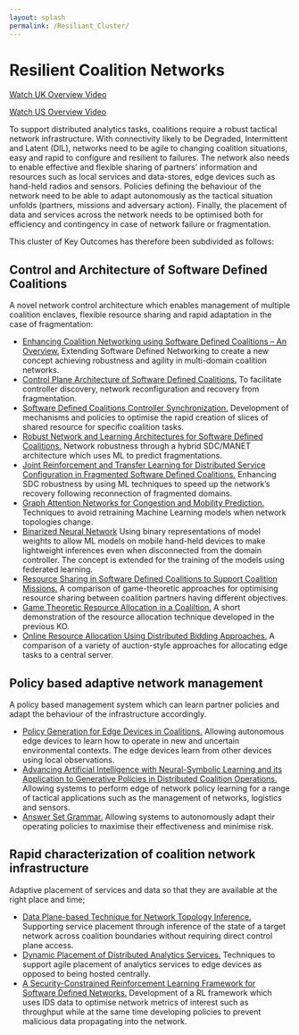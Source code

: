 ```yaml
---
layout: splash
permalink: /Resiliant_Cluster/
---
```


# Resilient Coalition Networks 

[Watch UK Overview Video](https://ibm.box.com/v/Overview-Cluster2-UK-Video)

[Watch US Overview Video](https://ibm.box.com/v/Overview-Cluster2-US-video)

To support distributed analytics tasks, coalitions require a robust tactical network infrastructure.  With connectivity likely to be Degraded, Intermittent and Latent (DIL), networks need to be agile to changing coalition situations, easy and rapid to configure and resilient to failures.  The network also needs to enable effective and flexible sharing of partners’ information and resources such as local services and data-stores, edge devices such as hand-held radios and sensors.  Policies defining the behaviour of the network need to be able to adapt autonomously as the tactical situation unfolds (partners, missions and adversary action).  Finally, the placement of data and services across the network needs to be optimised both for efficiency and contingency in case of network failure or fragmentation.

This cluster of Key Outcomes has therefore been subdivided as follows:

##	Control and Architecture of Software Defined Coalitions 
A novel network control architecture which enables management of multiple coalition enclaves, flexible resource sharing and rapid adaptation in the case of fragmentation:

*	[Enhancing Coalition Networking using Software Defined Coalitions – An Overview.](/2a09/)  Extending Software Defined Networking to create a new concept achieving robustness and agility in multi-domain coalition networks.
*	[Control Plane Architecture of Software Defined Coalitions.](/2a08/)  To facilitate controller discovery, network reconfiguration and recovery from fragmentation.
*	[Software Defined Coalitions Controller Synchronization.](/2a07/)  Development of mechanisms and policies to optimise the rapid creation of slices of shared resource for specific coalition tasks.
*	[Robust Network and Learning Architectures for Software Defined Coalitions.](/2a01/)  Network robustness through a hybrid SDC/MANET architecture which uses ML to predict fragmentations.
*	[Joint Reinforcement and Transfer Learning for Distributed Service Configuration in Fragmented Software Defined Coalitions.](/2b01/)  Enhancing SDC robustness by using ML techniques to speed up the network’s recovery following reconnection of fragmented domains.
*	[Graph Attention Networks for Congestion and Mobility Prediction.](/2a05/)  Techniques to avoid retraining Machine Learning models when network topologies change.
*	[Binarized Neural Network](/2a06/)  Using binary representations of model weights to allow ML models on mobile hand-held devices to make lightweight inferences even when disconnected from the domain controller.  The concept is extended for the training of the models using federated learning.
*	[Resource Sharing in Software Defined Coalitions to Support Coalition Missions.](/1f05/)  A comparison of game-theoretic approaches for optimising resource sharing between coalition partners having different objectives.
*	[Game Theoretic Resource Allocation in a Coaliltion.](/1a09/)  A short demonstration of the resource allocation technique developed in the previous KO.
*	[Online Resource Allocation Using Distributed Bidding Approaches.](/1f04/)  A comparison of a variety of auction-style approaches for allocating edge tasks to a central server.

##	Policy based adaptive network management  
A policy based management system which can learn partner policies and adapt the behaviour of the infrastructure accordingly.

*	[Policy Generation for Edge Devices in Coalitions.](/2c04/)  Allowing autonomous edge devices to learn how to operate in new and uncertain environmental contexts. The edge devices learn from other devices using local observations.
*	[Advancing Artificial Intelligence with Neural-Symbolic Learning and its Application to Generative Policies in Distributed Coalition Operations.](/1c02/)  Allowing systems to perform edge of network policy learning for a range of tactical applications such as the management of networks, logistics and sensors.
*	[Answer Set Grammar.](/1c07/) Allowing systems to autonomously adapt their operating policies to maximise their effectiveness and minimise risk.

##	Rapid characterization of coalition network infrastructure  
Adaptive placement of services and data so that they are available at the right place and time;

*	[Data Plane-based Technique for Network Topology Inference.](/2a03/)  Supporting service placement through inference of the state of a target network across coalition boundaries without requiring direct control plane access.
*	[Dynamic Placement of Distributed Analytics Services.](/2a04/)  Techniques to support agile placement of analytics services to edge devices as opposed to being hosted centrally.
*	[A Security-Constrained Reinforcement Learning Framework for Software Defined Networks.](/2c05/)  Development of a RL framework which uses IDS data to optimise network metrics of interest such as throughput while at the same time developing policies to prevent malicious data propagating into the network.
